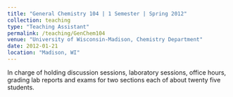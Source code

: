 ```yaml
---
title: "General Chemistry 104 | 1 Semester | Spring 2012"
collection: teaching
type: "Teaching Assistant"
permalink: /teaching/GenChem104
venue: "University of Wisconsin-Madison, Chemistry Department"
date: 2012-01-21
location: "Madison, WI"
---
```


In charge of holding discussion sessions, laboratory sessions, office hours, grading lab reports and exams for two sections each of about twenty five students. 

